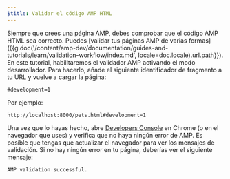 ```yaml
---
$title: Validar el código AMP HTML
---
```


Siempre que crees una página AMP, debes comprobar que el código AMP HTML sea correcto. Puedes [validar tus páginas AMP de varias formas]({{g.doc('/content/amp-dev/documentation/guides-and-tutorials/learn/validation-workflow/index.md', locale=doc.locale).url.path}}).  En este tutorial, habilitaremos el validador AMP activando el modo desarrollador. Para hacerlo, añade el siguiente identificador de fragmento a tu URL y vuelve a cargar la página:

```text
#development=1
```

Por ejemplo:

```text
http://localhost:8000/pets.html#development=1
```

Una vez que lo hayas hecho, abre [Developers Console](https://developer.chrome.com/devtools/docs/console) en Chrome (o en el navegador que uses) y verifica que no haya ningún error de AMP. Es posible que tengas que actualizar el navegador para ver los mensajes de validación. Si no hay ningún error en tu página, deberías ver el siguiente mensaje:

```text
AMP validation successful.
```
